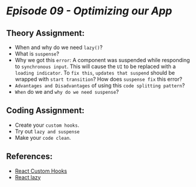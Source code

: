 # _Episode 09 - Optimizing our App_


## Theory Assignment:
- When and why do we need `lazy()`?
- What is `suspense`?
- Why we got this `error`: A component was suspended while responding to `synchronous input`. This will cause the `UI` to be replaced with a `loading indicator`. To `fix this`, `updates that suspend` should be wrapped with `start transition`? How does `suspense fix` this error?
- `Advantages and Disadvantages` of using this `code splitting pattern`?
- `When` do we and `why do we need suspense`?


## Coding Assignment:
- Create your `custom hooks`.
- Try out `lazy and suspense`
- Make your `code clean`.


## References:
- [React Custom Hooks](https://reactjs.org/docs/hooks-custom.html)
- [React lazy](https://beta.reactjs.org/reference/react/lazy)